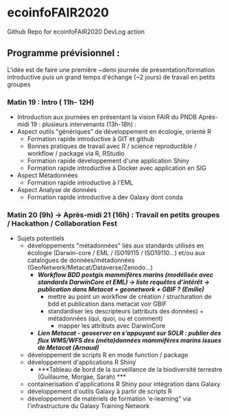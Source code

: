 # ecoinfoFAIR2020
Github Repo for ecoinfoFAIR2020 DevLog action

## Programme prévisionnel :
L'idée est de faire une première ~demi journée de présentation/formation introductive puis un grand temps d'échange (~2 jours) de travail en petits groupes
### Matin 19 : Intro ( 11h- 12H)
- Introduction aux journées en présentant la vision FAIR du PNDB
Après-midi 19 : plusieurs intervenants (13h-18h) :
- Aspect outils "génériques" de développement en écologie, orienté R
   - Formation rapide introductive à GIT et github
   - Bonnes pratiques de travail avec R / science reproductible / workflow / package via R, RStudio
   - Formation rapide développement d'une application Shiny
   - Formation rapide introductive à Docker avec application en SIG
- Aspect Métadonnées
   - Formation rapide introductive à l'EML
- Aspect Analyse de données
   - Formation rapide introductive à dev Galaxy dont conda

### Matin 20 (9h) -> Après-midi 21 (16h) : Travail en petits groupes / Hackathon / Collaboration Fest
- Sujets potentiels
   - développements "métadonnées" liés aux standards utilisés en écologie (Darwin-core / EML / ISO19115 / ISO19110...) et/ou aux catalogues de données/métadonnées (GeoNetwork/Metacat/Dataverse/Zenodo...)
       - ***Workflow BDD postgis mammifères marins (modélisée avec standards DarwinCore et EML) -> liste requêtes d’intérêt -> publication dans Metacat + geonetwork + GBIF ? (Emilie)***
           - mettre au point un workflow de création / structuration de bdd et publication dans metacat voir GBIF
           - standardiser les descripteurs (attributs des données) + métadonnées (qui, quoi, ou et comment)
                - mapper les attributs avec DarwinCore 
        - ***Lien Metacat - geoserver en s’appuyant sur SOLR : publier des flux WMS/WFS des (méta)données mammifères marins issues de Metacat (Arnaud)***
   - développement de scripts R en mode function / package
   - développement d'applications R Shiny
       - ***Tableau de bord de la surveillance de la biodiversité terrestre (Guillaume, Morgae, Sarah) ***
   - containerisation d'applications R Shiny pour intégration dans Galaxy
   - développement d'outils Galaxy à partir de scripts R
   - développement de matériels de formation 'e-learning" via l'infrastructure du Galaxy Training Network
